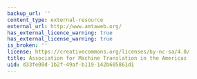 ```yaml
---
backup_url: ''
content_type: external-resource
external_url: http://www.amtaweb.org/
has_external_licence_warning: true
has_external_license_warning: true
is_broken: ''
license: https://creativecommons.org/licenses/by-nc-sa/4.0/
title: Association for Machine Translation in the Americas
uid: d33fe00d-1b2f-49af-b119-142b605861d1
---
```

